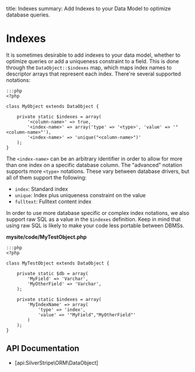 title: Indexes
summary: Add Indexes to your Data Model to optimize database queries.

# Indexes

It is sometimes desirable to add indexes to your data model, whether to optimize queries or add a uniqueness constraint 
to a field. This is done through the `DataObject::$indexes` map, which maps index names to descriptor arrays that 
represent each index. There're several supported notations:

	:::php
	<?php

	class MyObject extends DataObject {

		private static $indexes = array(
			'<column-name>' => true,
			'<index-name>' => array('type' => '<type>', 'value' => '"<column-name>"'),
			'<index-name>' => 'unique("<column-name>")'
		);
	}
	
The `<index-name>` can be an arbitrary identifier in order to allow for more than one index on a specific database 
column. The "advanced" notation supports more `<type>` notations. These vary between database drivers, but all of them 
support the following:

 * `index`: Standard index
 * `unique`: Index plus uniqueness constraint on the value
 * `fulltext`: Fulltext content index

In order to use more database specific or complex index notations, we also support raw SQL as a value in the 
`$indexes` definition. Keep in mind that using raw SQL is likely to make your code less portable between DBMSs.

**mysite/code/MyTestObject.php**

	:::php
	<?php

	class MyTestObject extends DataObject {

		private static $db = array(
			'MyField' => 'Varchar',
			'MyOtherField' => 'Varchar',
		);

		private static $indexes = array(
			'MyIndexName' => array(
				'type' => 'index', 
				'value' => '"MyField","MyOtherField"'
			)
		);
	}

## API Documentation

* [api:SilverStripe\ORM\DataObject]
